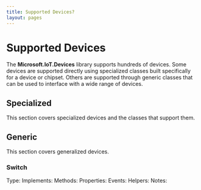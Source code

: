 ```yaml
---
title: Supported Devices?
layout: pages
---
```

 
# Supported Devices #
The **Microsoft.IoT.Devices** library supports hundreds of devices. Some devices are supported directly using specialized classes built specifically for a device or chipset. Others are supported through generic classes that can be used to interface with a wide range of devices. 

## Specialized ##
This section covers specialized devices and the classes that support them.




## Generic ##
This section covers generalized devices.


### Switch ###

Type:
Implements: 
Methods:
Properties:
Events:
Helpers:
Notes: